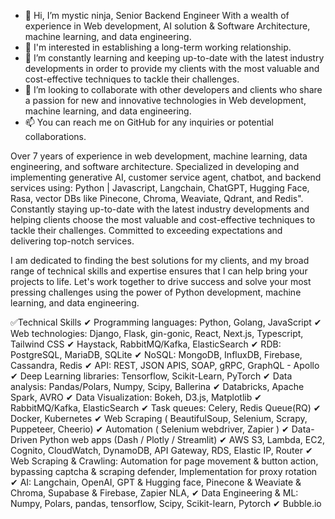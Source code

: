 - 👋 Hi, I’m mystic ninja, Senior Backend Engineer With a wealth of experience in Web development, AI solution & Software Architecture, machine learning, and data engineering.
- 👀 I'm interested in establishing a long-term working relationship. 
- 🌱 I’m constantly learning and keeping up-to-date with the latest industry developments in order to provide my clients with the most valuable and cost-effective techniques to tackle their challenges.
- 💞️ I’m looking to collaborate with other developers and clients who share a passion for new and innovative technologies in Web development, machine learning, and data engineering.
- 📫 You can reach me on GitHub for any inquiries or potential collaborations.

Over 7 years of experience in web development, machine learning, data engineering, and software architecture. 
Specialized in developing and implementing generative AI, customer service agent, chatbot, and backend services using: Python | Javascript, Langchain, ChatGPT, Hugging Face, Rasa, vector DBs like Pinecone, Chroma, Weaviate, Qdrant, and Redis". 
Constantly staying up-to-date with the latest industry developments and helping clients choose the most valuable and cost-effective techniques to tackle their challenges. 
Committed to exceeding expectations and delivering top-notch services.

I am dedicated to finding the best solutions for my clients, and my broad range of technical skills and expertise ensures that I can help bring your projects to life. 
Let's work together to drive success and solve your most pressing challenges using the power of Python development, machine learning, and data engineering.

✅Technical Skills
✔ Programming languages: Python, Golang, JavaScript
✔ Web technologies: Django, Flask, gin-gonic, React, Next.js, Typescript, Tailwind CSS
✔ Haystack, RabbitMQ/Kafka, ElasticSearch
✔ RDB: PostgreSQL, MariaDB, SQLite
✔ NoSQL: MongoDB, InfluxDB, Firebase, Cassandra, Redis
✔ API: REST, JSON APIS, SOAP, gRPC, GraphQL - Apollo
✔ Deep Learning libraries: Tensorflow, Scikit-Learn, PyTorch
✔ Data analysis: Pandas/Polars, Numpy, Scipy, Ballerina
✔ Databricks, Apache Spark, AVRO
✔ Data Visualization: Bokeh, D3.js, Matplotlib
✔ RabbitMQ/Kafka, ElasticSearch
✔ Task queues: Celery, Redis Queue(RQ)
✔ Docker, Kubernetes
✔ Web Scraping ( BeautifulSoup, Selenium, Scrapy, Puppeteer, Cheerio)
✔ Automation ( Selenium webdriver, Zapier )
✔ Data-Driven Python web apps (Dash / Plotly / Streamlit)
✔ AWS S3, Lambda, EC2, Cognito, CloudWatch, DynamoDB, API Gateway, RDS, Elastic IP, Router
✔ Web Scraping & Crawling: Automation for page movement & button action, bypassing captcha & scraping defender, Implementation for proxy rotation
✔ AI: Langchain, OpenAI, GPT & Hugging face, Pinecone & Weaviate & Chroma, Supabase & Firebase, Zapier NLA, 
✔ Data Engineering & ML: Numpy, Polars, pandas, tensorflow, Scipy, Scikit-learn, Pytorch
✔ Bubble.io

